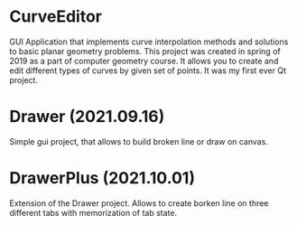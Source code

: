 # CurveEditor
GUI Application that implements curve interpolation methods and solutions to basic planar geometry problems.
This project was created in spring of 2019 as a part of computer geometry course.
It allows you to create and edit different types of curves by given set of points.
It was my first ever Qt project.

# Drawer (2021.09.16)
Simple gui project, that allows to build broken line or draw on canvas.

# DrawerPlus (2021.10.01)
Extension of the Drawer project. Allows to create borken line on three different tabs with memorization of tab state.

